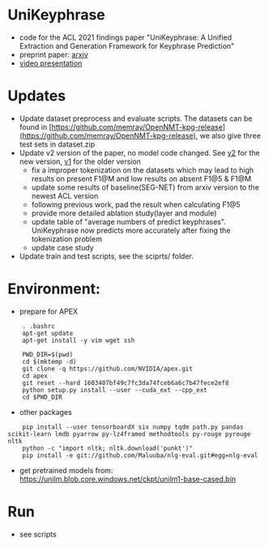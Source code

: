 # UniKeyphrase
-   code for the ACL 2021 findings paper "UniKeyphrase: A Unified Extraction and Generation Framework for Keyphrase Prediction"
-   preprint paper: [arxiv](https://arxiv.org/pdf/2106.04847.pdf)
-   [video presentation](https://aclanthology.org/2021.findings-acl.73.mp4)

# Updates
-   Update dataset preprocess and evaluate scripts. The datasets can be found in [https://github.com/memray/OpenNMT-kpg-release](https://github.com/memray/OpenNMT-kpg-release), we also give three test sets in dataset.zip
-   Update v2 version of the paper, no model code changed. See [v2](https://arxiv.org/abs/2106.04847) for the new version, [v1](https://arxiv.org/abs/2106.04847v1) for the older version
    -   fix a improper tokenization on the datasets which may lead to high results on present F1@M and low results on absent F1@5 & F1@M
    -   update some results of baseline(SEG-NET) from arxiv version to the newest ACL version
    -   following previous work, pad the result when calculating F1@5
    -   provide more detailed ablation study(layer and module)
    -   update table of "average numbers of predict keyphrases". UniKeyphrase now predicts more accurately after fixing the tokenization problem 
    -   update case study     
-   Update train and test scripts, see the sciprts/ folder.

# Environment:
-   prepare for APEX
```
    . .bashrc
    apt-get update
    apt-get install -y vim wget ssh

    PWD_DIR=$(pwd)
    cd $(mktemp -d)
    git clone -q https://github.com/NVIDIA/apex.git
    cd apex
    git reset --hard 1603407bf49c7fc3da74fceb6a6c7b47fece2ef8
    python setup.py install --user --cuda_ext --cpp_ext
    cd $PWD_DIR
```
-   other packages
```
    pip install --user tensorboardX six numpy tqdm path.py pandas scikit-learn lmdb pyarrow py-lz4framed methodtools py-rouge pyrouge nltk
    python -c "import nltk; nltk.download('punkt')"
    pip install -e git://github.com/Maluuba/nlg-eval.git#egg=nlg-eval
```
-   get pretrained models from:  https://unilm.blob.core.windows.net/ckpt/unilm1-base-cased.bin

# Run
-   see scripts

